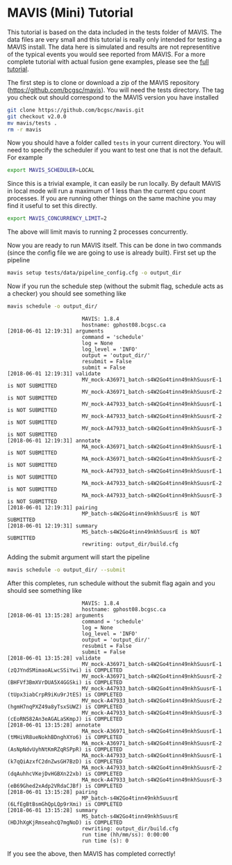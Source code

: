 # MAVIS (Mini) Tutorial

This tutorial is based on the data included in the tests folder of
MAVIS. The data files are very small and this tutorial is really only
intended for testing a MAVIS install. The data here is simulated and
results are not representitive of the typical events you would see
reported from MAVIS. For a more complete tutorial with actual fusion
gene examples, please see the [full tutorial](../../tutorials/full/).

The first step is to clone or download a zip of the MAVIS repository
(<https://github.com/bcgsc/mavis>). You will need the tests directory.
The tag you check out should correspond to the MAVIS version you have
installed

```bash
git clone https://github.com/bcgsc/mavis.git
git checkout v2.0.0
mv mavis/tests .
rm -r mavis
```

Now you should have a folder called `tests` in your current directory.
You will need to specify the scheduler if you want to test one that is
not the default. For example

```bash
export MAVIS_SCHEDULER=LOCAL
```

Since this is a trivial example, it can easily be run locally. By
default MAVIS in local mode will run a maximum of 1 less than the
current cpu count processes. If you are running other things on the same
machine you may find it useful to set this directly.

```bash
export MAVIS_CONCURRENCY_LIMIT=2
```

The above will limit mavis to running 2 processes concurrently.

Now you are ready to run MAVIS itself. This can be done in two commands
(since the config file we are going to use is already built). First set
up the pipeline

```bash
mavis setup tests/data/pipeline_config.cfg -o output_dir
```

Now if you run the schedule step (without the submit flag, schedule acts
as a checker) you should see something like

```bash
mavis schedule -o output_dir/
```

```text
                        MAVIS: 1.8.4
                        hostname: gphost08.bcgsc.ca
[2018-06-01 12:19:31] arguments
                        command = 'schedule'
                        log = None
                        log_level = 'INFO'
                        output = 'output_dir/'
                        resubmit = False
                        submit = False
[2018-06-01 12:19:31] validate
                        MV_mock-A36971_batch-s4W2Go4tinn49nkhSuusrE-1 is NOT SUBMITTED
                        MV_mock-A36971_batch-s4W2Go4tinn49nkhSuusrE-2 is NOT SUBMITTED
                        MV_mock-A47933_batch-s4W2Go4tinn49nkhSuusrE-1 is NOT SUBMITTED
                        MV_mock-A47933_batch-s4W2Go4tinn49nkhSuusrE-2 is NOT SUBMITTED
                        MV_mock-A47933_batch-s4W2Go4tinn49nkhSuusrE-3 is NOT SUBMITTED
[2018-06-01 12:19:31] annotate
                        MA_mock-A36971_batch-s4W2Go4tinn49nkhSuusrE-1 is NOT SUBMITTED
                        MA_mock-A36971_batch-s4W2Go4tinn49nkhSuusrE-2 is NOT SUBMITTED
                        MA_mock-A47933_batch-s4W2Go4tinn49nkhSuusrE-1 is NOT SUBMITTED
                        MA_mock-A47933_batch-s4W2Go4tinn49nkhSuusrE-2 is NOT SUBMITTED
                        MA_mock-A47933_batch-s4W2Go4tinn49nkhSuusrE-3 is NOT SUBMITTED
[2018-06-01 12:19:31] pairing
                        MP_batch-s4W2Go4tinn49nkhSuusrE is NOT SUBMITTED
[2018-06-01 12:19:31] summary
                        MS_batch-s4W2Go4tinn49nkhSuusrE is NOT SUBMITTED
                        rewriting: output_dir/build.cfg
```

Adding the submit argument will start the pipeline

```bash
mavis schedule -o output_dir/ --submit
```

After this completes, run schedule without the submit flag again and you
should see something like

```text
                        MAVIS: 1.8.4
                        hostname: gphost08.bcgsc.ca
[2018-06-01 13:15:28] arguments
                        command = 'schedule'
                        log = None
                        log_level = 'INFO'
                        output = 'output_dir/'
                        resubmit = False
                        submit = False
[2018-06-01 13:15:28] validate
                        MV_mock-A36971_batch-s4W2Go4tinn49nkhSuusrE-1 (zQJYndSMimaoALwcSSiYwi) is COMPLETED
                        MV_mock-A36971_batch-s4W2Go4tinn49nkhSuusrE-2 (BHFVf3BmXVrDUA5X4GGSki) is COMPLETED
                        MV_mock-A47933_batch-s4W2Go4tinn49nkhSuusrE-1 (tUpx3iabCrpR9iKu9rJtES) is COMPLETED
                        MV_mock-A47933_batch-s4W2Go4tinn49nkhSuusrE-2 (hgmH7nqPXZ49a8yTsxSUWZ) is COMPLETED
                        MV_mock-A47933_batch-s4W2Go4tinn49nkhSuusrE-3 (cEoRN582An3eAGALaSKmpJ) is COMPLETED
[2018-06-01 13:15:28] annotate
                        MA_mock-A36971_batch-s4W2Go4tinn49nkhSuusrE-1 (tMHiVR8ueNokhBDnghXYo6) is COMPLETED
                        MA_mock-A36971_batch-s4W2Go4tinn49nkhSuusrE-2 (AsNpNdvUyhNtKmRZqRSPpR) is COMPLETED
                        MA_mock-A47933_batch-s4W2Go4tinn49nkhSuusrE-1 (k7qQiAzxfC2dnZwsGH7BzD) is COMPLETED
                        MA_mock-A47933_batch-s4W2Go4tinn49nkhSuusrE-2 (dqAuhhcVKejDvHGBXn22xb) is COMPLETED
                        MA_mock-A47933_batch-s4W2Go4tinn49nkhSuusrE-3 (eB69Ghed2xAdp2VRdaCJBf) is COMPLETED
[2018-06-01 13:15:28] pairing
                        MP_batch-s4W2Go4tinn49nkhSuusrE (6LfEgBtBsmGhQpLQp9rXmi) is COMPLETED
[2018-06-01 13:15:28] summary
                        MS_batch-s4W2Go4tinn49nkhSuusrE (HDJhXgKjRmseahcQ7mgNoD) is COMPLETED
                        rewriting: output_dir/build.cfg
                        run time (hh/mm/ss): 0:00:00
                        run time (s): 0
```

If you see the above, then MAVIS has completed correctly!
